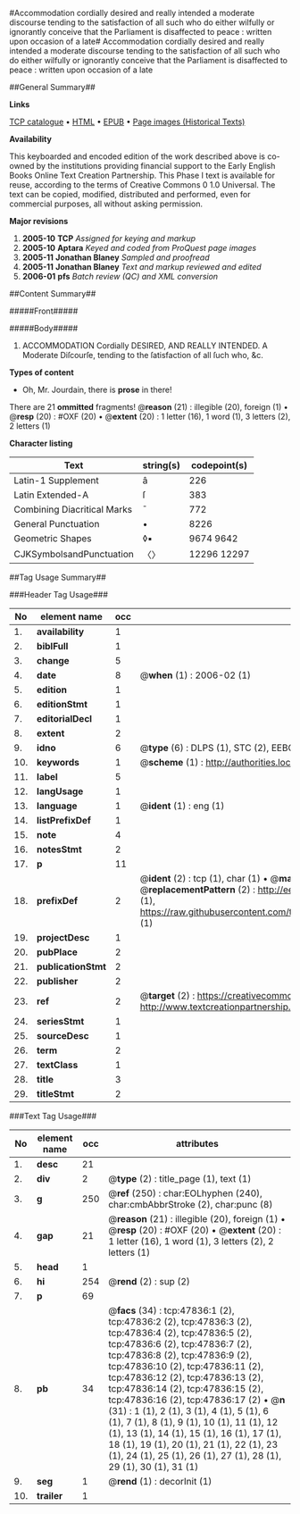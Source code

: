 #Accommodation cordially desired and really intended a moderate discourse tending to the satisfaction of all such who do either wilfully or ignorantly conceive that the Parliament is disaffected to peace : written upon occasion of a late#
Accommodation cordially desired and really intended a moderate discourse tending to the satisfaction of all such who do either wilfully or ignorantly conceive that the Parliament is disaffected to peace : written upon occasion of a late

##General Summary##

**Links**

[TCP catalogue](http://www.ota.ox.ac.uk/tcp/)  • 
[HTML](http://tei.it.ox.ac.uk/tcp/Texts-HTML/free/A24/A24190.html)  • 
[EPUB](http://tei.it.ox.ac.uk/tcp/Texts-EPUB/free/A24/A24190.epub) • 
[Page images (Historical Texts)](https://data.historicaltexts.jisc.ac.uk/view?pubId=eebo-11502704e&pageId=eebo-11502704e-47836-1)

**Availability**

This keyboarded and encoded edition of the
	       work described above is co-owned by the institutions
	       providing financial support to the Early English Books
	       Online Text Creation Partnership. This Phase I text is
	       available for reuse, according to the terms of Creative
	       Commons 0 1.0 Universal. The text can be copied,
	       modified, distributed and performed, even for
	       commercial purposes, all without asking permission.

**Major revisions**

1. __2005-10__ __TCP__ *Assigned for keying and markup*
1. __2005-10__ __Aptara__ *Keyed and coded from ProQuest page images*
1. __2005-11__ __Jonathan Blaney__ *Sampled and proofread*
1. __2005-11__ __Jonathan Blaney__ *Text and markup reviewed and edited*
1. __2006-01__ __pfs__ *Batch review (QC) and XML conversion*

##Content Summary##

#####Front#####

#####Body#####

1. ACCOMMODATION Cordially DESIRED,
AND
REALLY INTENDED. A Moderate Diſcourſe, tending to the ſatisfaction of all
ſuch who, &c.

**Types of content**

  * Oh, Mr. Jourdain, there is **prose** in there!

There are 21 **ommitted** fragments! 
 @__reason__ (21) : illegible (20), foreign (1)  •  @__resp__ (20) : #OXF (20)  •  @__extent__ (20) : 1 letter (16), 1 word (1), 3 letters (2), 2 letters (1)

**Character listing**


|Text|string(s)|codepoint(s)|
|---|---|---|
|Latin-1 Supplement|â|226|
|Latin Extended-A|ſ|383|
|Combining             Diacritical Marks|̄|772|
|General Punctuation|•|8226|
|Geometric Shapes|◊▪|9674 9642|
|CJKSymbolsandPunctuation|〈〉|12296 12297|

##Tag Usage Summary##

###Header Tag Usage###

|No|element name|occ|attributes|
|---|---|---|---|
|1.|__availability__|1||
|2.|__biblFull__|1||
|3.|__change__|5||
|4.|__date__|8| @__when__ (1) : 2006-02 (1)|
|5.|__edition__|1||
|6.|__editionStmt__|1||
|7.|__editorialDecl__|1||
|8.|__extent__|2||
|9.|__idno__|6| @__type__ (6) : DLPS (1), STC (2), EEBO-CITATION (1), OCLC (1), VID (1)|
|10.|__keywords__|1| @__scheme__ (1) : http://authorities.loc.gov/ (1)|
|11.|__label__|5||
|12.|__langUsage__|1||
|13.|__language__|1| @__ident__ (1) : eng (1)|
|14.|__listPrefixDef__|1||
|15.|__note__|4||
|16.|__notesStmt__|2||
|17.|__p__|11||
|18.|__prefixDef__|2| @__ident__ (2) : tcp (1), char (1)  •  @__matchPattern__ (2) : ([0-9\-]+):([0-9IVX]+) (1), (.+) (1)  •  @__replacementPattern__ (2) : http://eebo.chadwyck.com/downloadtiff?vid=$1&page=$2 (1), https://raw.githubusercontent.com/textcreationpartnership/Texts/master/tcpchars.xml#$1 (1)|
|19.|__projectDesc__|1||
|20.|__pubPlace__|2||
|21.|__publicationStmt__|2||
|22.|__publisher__|2||
|23.|__ref__|2| @__target__ (2) : https://creativecommons.org/publicdomain/zero/1.0/ (1), http://www.textcreationpartnership.org/docs/. (1)|
|24.|__seriesStmt__|1||
|25.|__sourceDesc__|1||
|26.|__term__|2||
|27.|__textClass__|1||
|28.|__title__|3||
|29.|__titleStmt__|2||


###Text Tag Usage###

|No|element name|occ|attributes|
|---|---|---|---|
|1.|__desc__|21||
|2.|__div__|2| @__type__ (2) : title_page (1), text (1)|
|3.|__g__|250| @__ref__ (250) : char:EOLhyphen (240), char:cmbAbbrStroke (2), char:punc (8)|
|4.|__gap__|21| @__reason__ (21) : illegible (20), foreign (1)  •  @__resp__ (20) : #OXF (20)  •  @__extent__ (20) : 1 letter (16), 1 word (1), 3 letters (2), 2 letters (1)|
|5.|__head__|1||
|6.|__hi__|254| @__rend__ (2) : sup (2)|
|7.|__p__|69||
|8.|__pb__|34| @__facs__ (34) : tcp:47836:1 (2), tcp:47836:2 (2), tcp:47836:3 (2), tcp:47836:4 (2), tcp:47836:5 (2), tcp:47836:6 (2), tcp:47836:7 (2), tcp:47836:8 (2), tcp:47836:9 (2), tcp:47836:10 (2), tcp:47836:11 (2), tcp:47836:12 (2), tcp:47836:13 (2), tcp:47836:14 (2), tcp:47836:15 (2), tcp:47836:16 (2), tcp:47836:17 (2)  •  @__n__ (31) : 1 (1), 2 (1), 3 (1), 4 (1), 5 (1), 6 (1), 7 (1), 8 (1), 9 (1), 10 (1), 11 (1), 12 (1), 13 (1), 14 (1), 15 (1), 16 (1), 17 (1), 18 (1), 19 (1), 20 (1), 21 (1), 22 (1), 23 (1), 24 (1), 25 (1), 26 (1), 27 (1), 28 (1), 29 (1), 30 (1), 31 (1)|
|9.|__seg__|1| @__rend__ (1) : decorInit (1)|
|10.|__trailer__|1||
